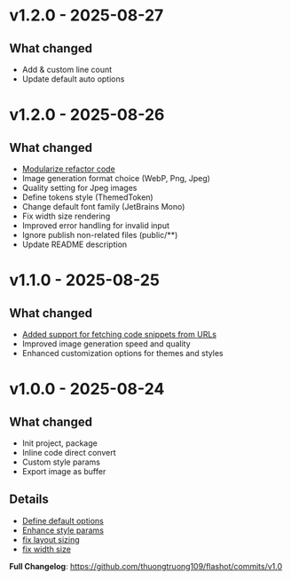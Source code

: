# v1.2.0 - 2025-08-27

## What changed

- Add & custom line count
- Update default auto options

# v1.2.0 - 2025-08-26

## What changed

- [Modularize refactor code](https://github.com/thuongtruong109/flashot/commit/f7332a493590b8f74485da727b7d54e23decb614)
- Image generation format choice (WebP, Png, Jpeg)
- Quality setting for Jpeg images
- Define tokens style (ThemedToken)
- Change default font family (JetBrains Mono)
- Fix width size rendering
- Improved error handling for invalid input
- Ignore publish non-related files (public/\*\*)
- Update README description

# v1.1.0 - 2025-08-25

## What changed

- [Added support for fetching code snippets from URLs](https://github.com/thuongtruong109/flashot/commit/b1396d761c58415a77a7e68a9bb966f217762a10)
- Improved image generation speed and quality
- Enhanced customization options for themes and styles

# v1.0.0 - 2025-08-24

## What changed

- Init project, package
- Inline code direct convert
- Custom style params
- Export image as buffer

## Details

- [Define default options](https://github.com/thuongtruong109/flashot/commit/7f9dbe0f74c5b4f18a3594bb8e09b441bbe55d80)
- [Enhance style params](https://github.com/thuongtruong109/flashot/commit/9ac4b5f8de6cec67e71ac13498732bf289036953)
- [fix layout sizing](https://github.com/thuongtruong109/flashot/commit/07c59c9e2d45cb6b7b277b02f813d9a181079730)
- [fix width size](https://github.com/thuongtruong109/flashot/commit/ddd2e6878ac646d69122b219fc454ba4582b9306)

**Full Changelog**: https://github.com/thuongtruong109/flashot/commits/v1.0
